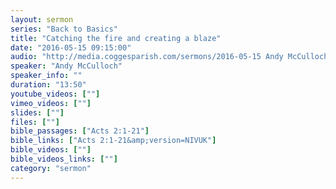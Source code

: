 ```yaml
---
layout: sermon
series: "Back to Basics"
title: "Catching the fire and creating a blaze"
date: "2016-05-15 09:15:00"
audio: "http://media.coggesparish.com/sermons/2016-05-15 Andy McCulloch 9-15.mp3"
speaker: "Andy McCulloch"
speaker_info: ""
duration: "13:50"
youtube_videos: [""]
vimeo_videos: [""]
slides: [""]
files: [""]
bible_passages: ["Acts 2:1-21"]
bible_links: ["Acts 2:1-21&amp;version=NIVUK"]
bible_videos: [""]
bible_videos_links: [""]
category: "sermon"
---
```

